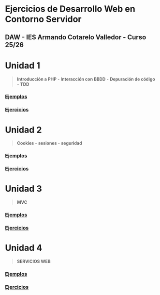 # Ejercicios de Desarrollo Web en Contorno Servidor
## DAW - IES Armando Cotarelo Valledor - Curso 25/26
# Unidad 1
 > **Introducción a PHP** - **Interacción con BBDD** - **Depuración de código** - **TDD**
 
### [Ejemplos](UD1/Ejemplos)


### [Ejercicios](UD1/Ejercicios)


# Unidad 2
 > **Cookies** - **sesiones** - **seguridad**
 
### [Ejemplos](UD2/Ejemplos)


### [Ejercicios](UD2/Ejercicios)


# Unidad 3
 > **MVC**
 
### [Ejemplos](UD3/Ejemplos)


### [Ejercicios](UD3/Ejercicios)


# Unidad 4
 > **SERVICIOS WEB**
 
### [Ejemplos](UD4/Ejemplos)

### [Ejercicios](UD4/Ejercicios)
